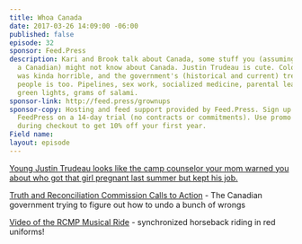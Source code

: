 ```yaml
---
title: Whoa Canada
date: 2017-03-26 14:09:00 -06:00
published: false
episode: 32
sponsor: Feed.Press
description: Kari and Brook talk about Canada, some stuff you (assuming you're not
  a Canadian) might not know about Canada. Justin Trudeau is cute. Colonialist settlement
  was kinda horrible, and the government's (historical and current) treatment of indigenous
  people is too. Pipelines, sex work, socialized medicine, parental leave, RCMP, blinking
  green lights, grams of salami.
sponsor-link: http://feed.press/grownups
sponsor-copy: Hosting and feed support provided by Feed.Press. Sign up today and try
  FeedPress on a 14-day trial (no contracts or commitments). Use promo code "grownups"
  during checkout to get 10% off your first year.
Field name: 
layout: episode
---
```


[Young Justin Trudeau looks like the camp counselor your mom warned you about who got that girl pregnant last summer but kept his job.](https://twitter.com/CharlesPulliam/status/836685832966844417)

[Truth and Reconciliation Commission Calls to Action](http://www.trc.ca/websites/trcinstitution/File/2015/Findings/Calls_to_Action_English2.pdf) - The Canadian government trying to figure out how to undo a bunch of wrongs

[Video of the RCMP Musical Ride](https://www.youtube.com/watch?v=_LjwhZ9Y5pU) - synchronized horseback riding in red uniforms!
